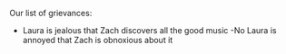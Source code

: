 Our list of grievances:

 - Laura is jealous that Zach discovers all the good music
  -No Laura is annoyed that Zach is obnoxious about it
